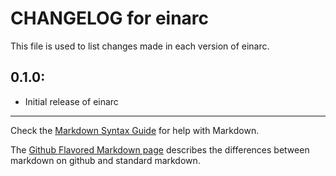 # CHANGELOG for einarc

This file is used to list changes made in each version of einarc.

## 0.1.0:

* Initial release of einarc

- - -
Check the [Markdown Syntax Guide](http://daringfireball.net/projects/markdown/syntax) for help with Markdown.

The [Github Flavored Markdown page](http://github.github.com/github-flavored-markdown/) describes the differences between markdown on github and standard markdown.
